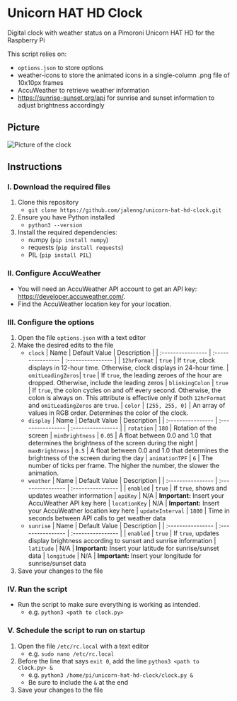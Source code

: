 # Unicorn HAT HD Clock
Digital clock with weather status on a Pimoroni Unicorn HAT HD for the Raspberry Pi

This script relies on:
- `options.json` to store options
- weather-icons to store the animated icons in a single-column .png file of 10x10px frames
- AccuWeather to retrieve weather information
- https://sunrise-sunset.org/api for sunrise and sunset information to adjust brightness accordingly
## Picture
![Picture of the clock](https://i.imgur.com/lmB21bL.gif)
## Instructions
### I. Download the required files
1. Clone this repository
    - `git clone https://github.com/jalenng/unicorn-hat-hd-clock.git`
2. Ensure you have Python installed
    - `python3 --version`
3. Install the required dependencies:
    - numpy (`pip install numpy`)
    - requests (`pip install requests`)
    - PIL (`pip install PIL`)
### II. Configure AccuWeather
- You will need an AccuWeather API account to get an API key: https://developer.accuweather.com/.
- Find the AccuWeather location key for your location.
### III. Configure the options
1. Open the file `options.json` with a text editor
2. Make the desired edits to the file
    - `clock`
        | Name              | Default Value     | Description       |
        | :---------------- | :---------------- | :---------------- |
        | `12hrFormat`      | `true`            | If `true`, clock displays in 12-hour time. Otherwise, clock displays in 24-hour time.
        | `omitLeadingZeros`| `true`            | If `true`, the leading zeroes of the hour are dropped. Otherwise, include the leading zeros
        | `blinkingColon`   | `true`            | If `true`, the colon cycles on and off every second. Otherwise, the colon is always on. This attribute is effective only if both `12hrFormat` and `omitLeadingZeros` are `true`.
        | `color`           | `[255, 255, 0]`   | An array of values in RGB order. Determines the color of the clock.
    - `display`
        | Name              | Default Value     | Description       |
        | :---------------- | :---------------- | :---------------- |
        | `rotation`        | `180`             | Rotation of the screen
        | `minBrightness`   | `0.05`            | A float between 0.0 and 1.0 that determines the brightness of the screen during the night
        | `maxBrightness`   | `0.5`             | A float between 0.0 and 1.0 that determines the brightness of the screen during the day
        | `animationTPF`    | `6`               | The number of ticks per frame. The higher the number, the slower the animation.
    - `weather`
        | Name              | Default Value     | Description       |
        | :---------------- | :---------------- | :---------------- |
        | `enabled`         | `true`            | If `true`, shows and updates weather information
        | `apiKey`          | N/A               | **Important:** Insert your AccuWeather API key here 
        | `locationKey`     | N/A               | **Important:** Insert your AccuWeather location key here
        | `updateInterval`  | `1800`            | Time in seconds between API calls to get weather data
    - `sunrise`
        | Name              | Default Value     | Description       |
        | :---------------- | :---------------- | :---------------- |
        | `enabled`         | `true`            | If `true`, updates display brightness according to sunset and sunrise information
        | `latitude`        | N/A               | **Important:** Insert your latitude for sunrise/sunset data
        | `longitude`       | N/A               | **Important:** Insert your longitude for sunrise/sunset data
3. Save your changes to the file
### IV. Run the script
- Run the script to make sure everything is working as intended.
    - e.g. `python3 <path to clock.py>`
### V. Schedule the script to run on startup
1. Open the file `/etc/rc.local` with a text editor
    - e.g. `sudo nano /etc/rc.local`
2. Before the line that says `exit 0`, add the line `python3 <path to clock.py> &`
    - e.g. `python3 /home/pi/unicorn-hat-hd-clock/clock.py &`
    - Be sure to include the `&` at the end
3. Save your changes to the file
